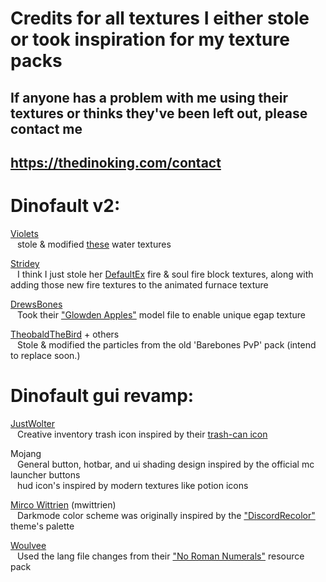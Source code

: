# Credits for all textures I either stole or took inspiration for my texture packs
## If anyone has a problem with me using their textures or thinks they've been left out, please contact me
## https://thedinoking.com/contact



# Dinofault v2:
[Violets](https://modrinth.com/user/violets)  
&ensp; stole & modified [these](https://modrinth.com/resourcepack/violets-water) water textures

[Stridey](https://modrinth.com/user/Stridey)  
&ensp; I think I just stole her [DefaultEx](https://modrinth.com/resourcepack/defaultex) fire & soul fire block textures, along with adding those new fire textures to the animated furnace texture  
    
[DrewsBones](https://modrinth.com/user/DrewsBones)  
&ensp; Took their ["Glowden Apples"](https://modrinth.com/resourcepack/glowden-apples) model file to enable unique egap texture

[TheobaldTheBird](https://www.youtube.com/@TheobaldTheBird) + others  
&ensp; Stole & modified the particles from the old 'Barebones PvP' pack (intend to replace soon.)



# Dinofault gui revamp:
[JustWolter](https://modrinth.com/user/JustWolter)  
&ensp; Creative inventory trash icon inspired by their [trash-can icon](https://modrinth.com/resourcepack/better-icon-for-trashslot)  
    
Mojang  
&ensp; General button, hotbar, and ui shading design inspired by the official mc launcher buttons  
&ensp; hud icon's inspired by modern textures like potion icons
    
[Mirco Wittrien](https://github.com/mwittrien) (mwittrien)  
&ensp; Darkmode color scheme was originally inspired by the ["DiscordRecolor"](https://github.com/mwittrien/BetterDiscordAddons/tree/master/Themes/DiscordRecolor) theme's palette  
    
[Woulvee](https://modrinth.com/user/woulvee)  
&ensp; Used the lang file changes from their ["No Roman Numerals"](https://modrinth.com/resourcepack/no-roman-numerals-resource-pack) resource pack
